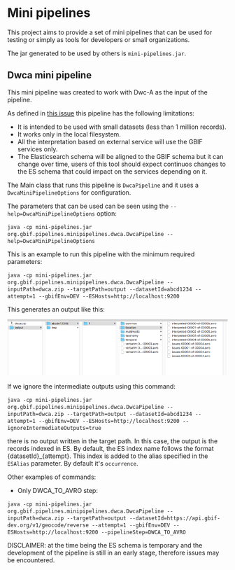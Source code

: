 # Mini pipelines #
This project aims to provide a set of mini pipelines that can be used for testing or simply as tools for developers or small organizations. 

The jar generated to be used by others is `mini-pipelines.jar`.

## Dwca mini pipeline ##
This mini pipeline was created to work with Dwc-A as the input of the pipeline.

As defined in [this issue](https://github.com/gbif/pipelines/issues/116) this pipeline has the following limitations:
- It is intended to be used with small datasets (less than 1 million records).
- It works only in the local filesystem.
- All the interpretation based on external service will use the GBIF services only.
- The Elasticsearch schema will be aligned to the GBIF schema but it can change over time, users of this tool should expect continuos changes to the ES schema that could impact on the services depending on it.


The Main class that runs this pipeline is `DwcaPipeline` and it uses a `DwcaMiniPipelineOptions` for configuration.  


The parameters that can be used can be seen using the `--help=DwcaMiniPipelineOptions` option:

~~~~
java -cp mini-pipelines.jar org.gbif.pipelines.minipipelines.dwca.DwcaPipeline --help=DwcaMiniPipelineOptions
~~~~ 


This is an example to run this pipeline with the minimum required parameters:

~~~~
java -cp mini-pipelines.jar org.gbif.pipelines.minipipelines.dwca.DwcaPipeline --inputPath=dwca.zip --targetPath=output --datasetId=abcd1234 --attempt=1 --gbifEnv=DEV --ESHosts=http://localhost:9200
~~~~ 

 This generates an output like this:

 <img src="docs/output_generated.png">

If we ignore the intermediate outputs using this command:

~~~~
java -cp mini-pipelines.jar org.gbif.pipelines.minipipelines.dwca.DwcaPipeline --inputPath=dwca.zip --targetPath=output --datasetId=abcd1234 --attempt=1 --gbifEnv=DEV --ESHosts=http://localhost:9200 --ignoreIntermediateOutputs=true
~~~~ 

there is no output written in the target path. In this case, the output is the records indexed in ES. 
By default, the ES index name follows the format {datasetId}_{attempt}. This index is added to the alias 
specified in the `ESAlias` parameter. By default it's `occurrence`.


Other examples of commands:
- Only DWCA_TO_AVRO step: 
~~~~
java -cp mini-pipelines.jar org.gbif.pipelines.minipipelines.dwca.DwcaPipeline --inputPath=dwca.zip --targetPath=output --datasetId=https://api.gbif-dev.org/v1/geocode/reverse --attempt=1 --gbifEnv=DEV --ESHosts=http://localhost:9200 --pipelineStep=DWCA_TO_AVRO
~~~~ 


DISCLAIMER: at the time being the ES schema is temporary and the development of the pipeline is still in an early stage, therefore issues may be encountered.
